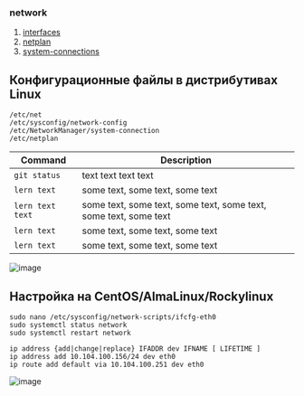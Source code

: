 ### network
1. [interfaces](interfaces)
2. [netplan](netplan)
3. [system-connections](system-connections)

## Конфигурационные файлы в дистрибутивах Linux
```
/etc/net
/etc/sysconfig/network-config
/etc/NetworkManager/system-connection
/etc/netplan
```


| Command | Description |
| ------- | ----------- |
| `git status` | text text text text |
| `lern text` | some text, some text, some text |
| `lern text text` | some text, some text, some text, some text, some text, some text |
| `lern text` | some text, some text, some text |
| `lern text` | some text, some text, some text |

![image](https://github.com/user-attachments/assets/d85aae53-7928-4cc3-87aa-d9fe85e6f417)


## Настройка на CentOS/AlmaLinux/Rockylinux

```
sudo nano /etc/sysconfig/network-scripts/ifcfg-eth0
sudo systemctl status network
sudo systemctl restart network
```

```
ip address {add|change|replace} IFADDR dev IFNAME [ LIFETIME ]
ip address add 10.104.100.156/24 dev eth0
ip route add default via 10.104.100.251 dev eth0
```

![image](https://github.com/user-attachments/assets/331d1133-498e-4044-b302-014d8008b9fa)



